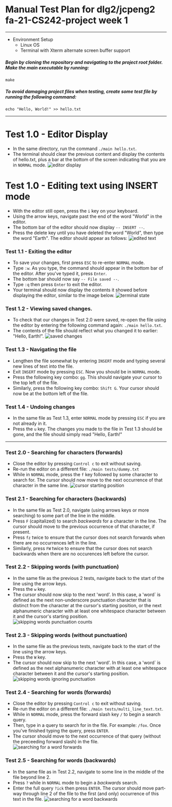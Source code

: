 # Manual Test Plan for dlg2/jcpeng2 fa-21-CS242-project week 1

------

- Environment Setup
  - Linux OS
  - Terminal with Xterm alternate screen buffer support


##### Begin by cloning the repository and navigating to the project root folder. Make the main executable by running:
`make`

##### To avoid damaging project files when testing, create some test file by running the following command:
`echo "Hello, World!" >> hello.txt`

------
# Test 1.0 - Editor Display
- In the same directory, run the command `./main hello.txt`. 
- The terminal should clear the previous content and display the contents of hello.txt, plus a bar at the bottom of the screen indicating that you are in `NORMAL` mode.
![editor display](mtp_images/editor_display.png)

# Test 1.0 - Editing text using INSERT mode
 - With the editor still open, press the `i` key on your keyboard.
 - Using the arrow keys, navigate past the end of the word "World" in the editor.
 - The bottom bar of the editor should now display `-- INSERT --`.
 - Press the delete key until you have deleted the word "World", then type the word "Earth". The editor should appear as follows:
![edited text](mtp_images/edited_text.png)

### Test 1.1 - Exiting the editor
 - To save your changes, first press `ESC` to re-enter `NORMAL` mode.
 - Type `:w`. As you type, the command should appear in the bottom bar of the editor. After you've typed it, press `Enter`.
 - The bottom bar should now say `-- File saved --`.
 - Type `:q` then press `Enter` to exit the editor.
 - Your terminal should now display the contents it showed before displaying the editor, similar to the image below.
![terminal state](mtp_images/terminal_state.png)

### Test 1.2 - Viewing saved changes.
 - To check that our changes in Test 2.0 were saved, re-open the file using the editor by entering the following command again: `./main hello.txt`.
 - The contents of the file should reflect what you changed it to earlier: "Hello, Earth!".
![saved changes](mtp_images/edited_text.png)

### Test 1.3 - Navigating the file
 - Lengthen the file somewhat by entering `INSERT` mode and typing several new lines of text into the file.
 - Exit `INSERT` mode by pressing `ESC`. Now you should be in `NORMAL` mode.
 - Press the following key combo: `gg`. This should navigate your cursor to the top left of the file.
 - Similarly, press the following key combo: `Shift G`. Your cursor should now be at the bottom left of the file.

### Test 1.4 - Undoing changes
 - In the same file as Test 1.3, enter `NORMAL` mode by pressing `ESC` if you are not already in it.
 - Press the `u` key. The changes you made to the file in Test 1.3 should be gone, and the file should simply read "Hello, Earth!"
------
### Test 2.0 - Searching for characters (forwards)
 - Close the editor by pressing `Control c` to exit without saving.
 - Re-run the editor on a different file: `./main tests/dummy.txt`
 - While in `NORMAL` mode, press the `f` key followed by some character to search for. The cursor should now move to the next occurrence of that character in the same line.
![cursor starting position](mtp_images/cursor_start.png)

### Test 2.1 - Searching for characters (backwards)
 - In the same file as Test 2.0, navigate (using arrows keys or more searching) to some part of the line in the middle.
 - Press `F` (capitalized) to search *backwards* for a character in the line. The cursor should move to the previous occurrence of that character, if present.
 - Press `fz` twice to ensure that the cursor does not search forwards when there are no occurrences left in the line.
 - Similarly, press `FW` twice to ensure that the cursor does not search backwards when there are no occurences left before the cursor.

### Test 2.2 - Skipping words (with punctuation)
 - In the same file as the previous 2 tests, navigate back to the start of the line using the arrow keys.
 - Press the `w` key.
 - The cursor should now skip to the next 'word'. In this case, a 'word` is defined as the next non-underscore punctuation character that is distinct from the character at the cursor's starting position, or the next alphanumeric character with at least one whitespace character between it and the cursor's starting position.
![skipping words punctuation counts](mtp_images/skip_word.png)

### Test 2.3 - Skipping words (without punctuation)
- In the same file as the previous tests, navigate back to the start of the line using the arrow keys.
- Press the `W` key.
- The cursor should now skip to the next 'word'. In this case, a 'word` is defined as the next alphanumeric character with at least one whitespace character between it and the cursor's starting position.
![skipping words ignoring punctuation](mtp_images/skip_word_nopunct.png)

### Test 2.4 - Searching for words (forwards)
- Close the editor by pressing `Control c` to exit without saving.
- Re-run the editor on a different file: `./main tests/multi_line_text.txt`.
- While in `NORMAL` mode, press the forward slash key `/` to begin a search query.
- Then, type in a query to search for in the file. For example: `/fox`. Once you've finished typing the query, press `ENTER`.
- The cursor should move to the next occurrence of that query (without the preceeding forward slash) in the file.
![searching for a word forwards](mtp_images/search_forward.png)

### Test 2.5 - Searching for words (backwards)
- In the same file as in Test 2.2, navigate to some line in the middle of the file beyond line 2.
- Press `?` while in `NORMAL` mode to begin a *backwards* search.
- Enter the full query `?ick` then press `ENTER`. The cursor should move part-way through line 2 of the file to the first (and only) occurrence of this text in the file.
![searching for a word backwards](mtp_images/search_backward.png)

